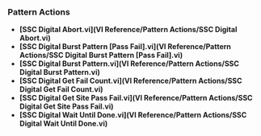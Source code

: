 ### Pattern Actions
- **[SSC Digital Abort.vi](VI Reference/Pattern Actions/SSC Digital Abort.vi)**
- **[SSC Digital Burst Pattern [Pass Fail].vi](VI Reference/Pattern Actions/SSC Digital Burst Pattern [Pass Fail].vi)**
- **[SSC Digital Burst Pattern.vi](VI Reference/Pattern Actions/SSC Digital Burst Pattern.vi)**
- **[SSC Digital Get Fail Count.vi](VI Reference/Pattern Actions/SSC Digital Get Fail Count.vi)**
- **[SSC Digital Get Site Pass Fail.vi](VI Reference/Pattern Actions/SSC Digital Get Site Pass Fail.vi)**
- **[SSC Digital Wait Until Done.vi](VI Reference/Pattern Actions/SSC Digital Wait Until Done.vi)**
